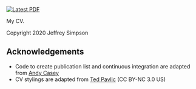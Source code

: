 [![Latest PDF](https://img.shields.io/badge/PDF-latest-orange.svg)](https://github.com/jeffreysimpson/Jeffrey-Simpson-CV/blob/main-pdf/tex_files/cv.pdf)

My CV.

Copyright 2020 Jeffrey Simpson

## Acknowledgements

* Code to create publication list and continuous integration are adapted from [Andy Casey](https://github.com/marketplace/actions/paper-maker)
* CV stylings are adapted from [Ted Pavlic](http://www.tedpavlic.com/post_resume_cv_latex_example.php) (CC BY-NC 3.0 US)
